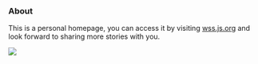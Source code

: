 ### About
This is a personal homepage, you can access it by visiting <a href="https://wss.js.org" target="_blank">wss.js.org</a> and look forward to sharing more stories with you.

<img src="https://img02.sogoucdn.com/app/a/100520146/4353AA7912698FE0FDA15016B32261BF">
